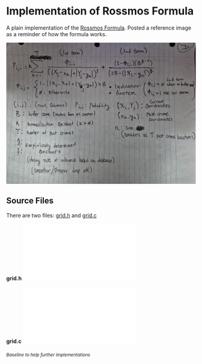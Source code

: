 # Implementation of Rossmos Formula 

A plain implementation of the [Rossmos Formula](https://en.wikipedia.org/wiki/Rossmo%27s_formula). Posted a reference image as a reminder of how the formula works.

![formula-reference](./formula-reference.jpg)

## Source Files
There are two files: [grid.h](grid.h) and [grid.c](./grid.c)

**grid.h**
![](./grid.c)

**grid.c**
![](./grid.h)


*<sub>Baseline to help further implementations</sub>*
